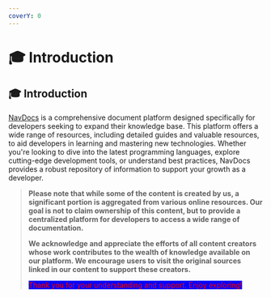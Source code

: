```yaml
---
coverY: 0
---
```


# 🎓 Introduction

## 🎓 Introduction

[NavDocs](https://docs.dresume.me/v1/) is a comprehensive document platform designed specifically for developers seeking to expand their knowledge base. This platform offers a wide range of resources, including detailed guides and valuable resources, to aid developers in learning and mastering new technologies. Whether you're looking to dive into the latest programming languages, explore cutting-edge development tools, or understand best practices, NavDocs provides a robust repository of information to support your growth as a developer.

> **Please note that while some of the content is created by us, a significant portion is aggregated from various online resources. Our goal is not to claim ownership of this content, but to provide a centralized platform for developers to access a wide range of documentation.**
>
> **We acknowledge and appreciate the efforts of all content creators whose work contributes to the wealth of knowledge available on our platform. We encourage users to visit the original sources linked in our content to support these creators.**
>
> <mark style="color:red;background-color:blue;">Thank you for your understanding and support. Enjoy exploring!</mark>

<figure><img src="https://images.unsplash.com/photo-1502444330042-d1a1ddf9bb5b?crop=entropy&#x26;cs=srgb&#x26;fm=jpg&#x26;ixid=M3wxOTcwMjR8MHwxfHNlYXJjaHw5fHxkZXZlbG9wZXIlMjBjb21tdW5pdHl8ZW58MHx8fHwxNzEwMzk3Mjg0fDA&#x26;ixlib=rb-4.0.3&#x26;q=85" alt=""><figcaption></figcaption></figure>
